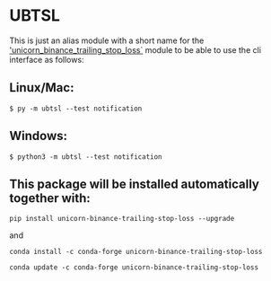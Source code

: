 # UBTSL

This is just an alias module with a short name for the 
['unicorn_binance_trailing_stop_loss`](https://github.com/LUCIT-Systems-and-Development/unicorn-binance-trailing-stop-loss) 
module to be able to use the cli interface as follows:

## Linux/Mac:

```
$ py -m ubtsl --test notification
```

## Windows:

```
$ python3 -m ubtsl --test notification
```

## This package will be installed automatically together with:

```pip install unicorn-binance-trailing-stop-loss --upgrade```

and 

```conda install -c conda-forge unicorn-binance-trailing-stop-loss```

```conda update -c conda-forge unicorn-binance-trailing-stop-loss```